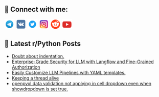 ## 🔎 Connect with me:
[<img src="https://github.com/bullbesh/bullbesh/blob/main/images/Telegram.png" width="32" height="32" />](https://t.me/bullbesh)
[<img src="https://github.com/bullbesh/bullbesh/blob/main/images/VK.png" width="32" height="32" />](https://vk.com/bullbesh)
[<img src="https://github.com/bullbesh/bullbesh/blob/main/images/Twitter.png" width="32" height="32" />](https://twitter.com/bullbesh1)
[<img src="https://github.com/bullbesh/bullbesh/blob/main/images/Instagram.png" width="32" height="32" />](https://www.instagram.com/bullbesh)
[<img src="https://github.com/bullbesh/bullbesh/blob/main/images/Reddit.png" width="32" height="32" />](https://www.reddit.com/user/bullbesh)
[<img src="https://github.com/bullbesh/bullbesh/blob/main/images/YouTube.png" width="32" height="32" />](https://www.youtube.com/channel/UCtfjRs6uzgq5mfm8S06WTcg)

## 📕 Latest r/Python Posts
<!-- BLOG-POST-LIST:START -->
- [Doubt about indentation.](https://www.reddit.com/r/Python/comments/1gltqnj/doubt_about_indentation/)
- [Enterprise-Grade Security for LLM with Langflow and Fine-Grained Authorization](https://www.reddit.com/r/Python/comments/1glsz3s/enterprisegrade_security_for_llm_with_langflow/)
- [Easily Customize LLM Pipelines with YAML templates.](https://www.reddit.com/r/Python/comments/1glq4jd/easily_customize_llm_pipelines_with_yaml_templates/)
- [Keeping a thread alive](https://www.reddit.com/r/Python/comments/1glpfj5/keeping_a_thread_alive/)
- [openpyxl data validation not applying in cell dropdown even when showdropdown is set true.](https://www.reddit.com/r/Python/comments/1glnyjc/openpyxl_data_validation_not_applying_in_cell/)
<!-- BLOG-POST-LIST:END -->

